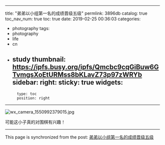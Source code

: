
---
title: "弟弟以小组第一名的成绩晋级五级"
permlink: 3896db
catalog: true
toc_nav_num: true
toc: true
date: 2019-02-25 00:36:03
categories:
- photography
tags:
- photography
- life
- cn
- study
thumbnail: https://ipfs.busy.org/ipfs/Qmcbc9cqGiBuw6GTvmgsXoEtURMss8bKLavZ73p97zWRYb
sidebar:
    right:
        sticky: true
widgets:
    -
        type: toc
        position: right
---


![wx_camera_1550992379015.jpg](https://ipfs.busy.org/ipfs/Qmcbc9cqGiBuw6GTvmgsXoEtURMss8bKLavZ73p97zWRYb)

可能这小子真的对围棋有兴趣！

- - -

This page is synchronized from the post: [弟弟以小组第一名的成绩晋级五级](https://steemit.com/@andrewma/3896db)

